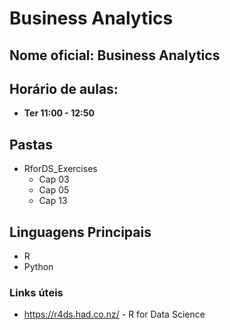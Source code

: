 # Business Analytics

## Nome oficial: Business Analytics
## Horário de aulas:
* **Ter 11:00 - 12:50**

## Pastas
* RforDS_Exercises
  * Cap 03
  * Cap 05
  * Cap 13

## Linguagens Principais
* R
* Python

### Links úteis
* https://r4ds.had.co.nz/ - R for Data Science